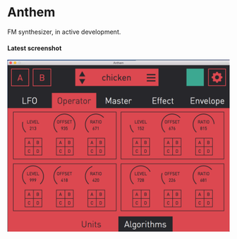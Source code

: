 # Anthem

FM synthesizer, in active development.

#### Latest screenshot

![An image of Anthem should be displayed here :(](https://github.com/goldsborough/Anthem/blob/master/other/anthem.png)
